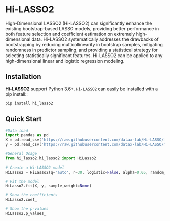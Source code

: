 # Hi-LASSO2
High-Dimensional LASSO2 (Hi-LASSO2) can significantly enhance the existing bootstrap-based LASSO models, providing better performance in both feature selection and coefficient estimation on extremely high-dimensional data.
Hi-LASSO2 systematically addresses the drawbacks of bootstrapping by reducing multicollinearity in bootstrap samples, mitigating randomness in predictor sampling, and providing a statistical strategy for selecting statistically significant features.
Hi-LASSO2 can be applied to any high-dimensional linear and logistic regression modeling.

## Installation
**Hi-LASSO2** support Python 3.6+. ``Hi-LASSO2`` can easily be installed with a pip install::

```
pip install hi_lasso2
```

## Quick Start
```python
#Data load
import pandas as pd
X = pd.read_csv('https://raw.githubusercontent.com/datax-lab/Hi-LASSO/master/simulation_data/X.csv')
y = pd.read_csv('https://raw.githubusercontent.com/datax-lab/Hi-LASSO/master/simulation_data/y.csv')

#General Usage
from hi_lasso2.hi_lasso2 import HiLasso2

# Create a Hi-LASSO2 model
HiLasso2 = HiLasso2(q='auto', r=30, logistic=False, alpha=0.05, random_state=None)

# Fit the model
HiLasso2.fit(X, y, sample_weight=None)

# Show the coefficients
HiLasso2.coef_

# Show the p-values
HiLasso2.p_values_

```
